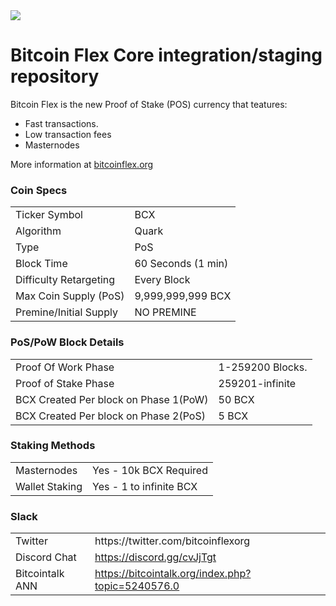 <img src="https://bitcoinflex.org/assets/medium.png">

Bitcoin Flex Core integration/staging repository
=====================================


Bitcoin Flex is the new Proof of Stake (POS) currency that teatures:

- Fast transactions.
- Low transaction fees
- Masternodes

More information at [bitcoinflex.org](http://www.bitcoinflex.org)

### Coin Specs
<table>
<tr><td>Ticker Symbol</td><td>BCX</td></tr>
<tr><td>Algorithm</td><td>Quark</td></tr>
<tr><td>Type</td><td>PoS</td></tr>
<tr><td>Block Time</td><td>60 Seconds (1 min)</td></tr>
<tr><td>Difficulty Retargeting</td><td>Every Block</td></tr>
<tr><td>Max Coin Supply (PoS)</td><td>9,999,999,999 BCX</td></tr>
<tr><td>Premine/Initial Supply</td><td>NO PREMINE</td></tr>



</table>





### PoS/PoW Block Details
<table>
<tr><td>Proof Of Work Phase</td><td>1-259200 Blocks.</td></tr>
<tr><td>Proof of Stake Phase</td><td>259201-infinite</td></tr>
 <tr><td>BCX Created Per block on Phase 1(PoW)</td><td>50 BCX</td></tr>
<tr><td>BCX Created Per block on Phase 2(PoS)</td><td>5 BCX</td></tr>
</table>


### Staking Methods
<table>
<tr><td>Masternodes</td><td>Yes - 10k BCX Required</td></tr>
<tr><td>Wallet Staking</td><td>Yes - 1 to infinite BCX</td></tr>
</table>



</table>

### Slack
<table>
<tr><td>Twitter</td><td>https://twitter.com/bitcoinflexorg</td></tr>
<tr><td>Discord Chat</td><td><a href="https://discord.gg/cvJjTgt">https://discord.gg/cvJjTgt</a></td></tr>
<tr><td>Bitcointalk ANN</td><td><a href="https://bitcointalk.org/index.php?topic=5240576.0">https://bitcointalk.org/index.php?topic=5240576.0</a></td></tr>

</table>




